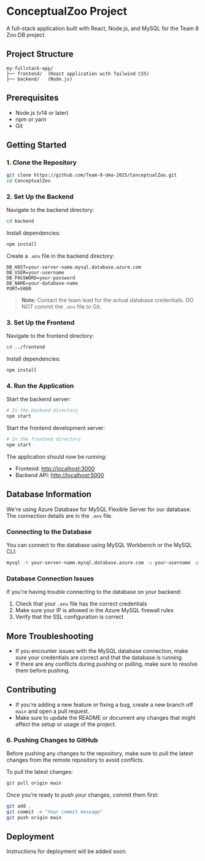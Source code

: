 # ConceptualZoo Project

A full-stack application built with React, Node.js, and MySQL for the Team 8 Zoo DB project.

## Project Structure

```
my-fullstack-app/
├── frontend/  (React application with Tailwind CSS)
├── backend/   (Node.js)
```

## Prerequisites

- Node.js (v14 or later)
- npm or yarn
- Git

## Getting Started

### 1. Clone the Repository

```bash
git clone https://github.com/Team-8-Uma-2025/ConceptualZoo.git
cd ConceptualZoo
```

### 2. Set Up the Backend

Navigate to the backend directory:

```bash
cd backend
```

Install dependencies:

```bash
npm install
```

Create a `.env` file in the backend directory:

```
DB_HOST=your-server-name.mysql.database.azure.com
DB_USER=your-username
DB_PASSWORD=your-password
DB_NAME=your-database-name
PORT=5000
```

> **Note**: Contact the team lead for the actual database credentials. DO NOT commit the `.env` file to Git.

### 3. Set Up the Frontend

Navigate to the frontend directory:

```bash
cd ../frontend
```

Install dependencies:

```bash
npm install
```

### 4. Run the Application

Start the backend server:

```bash
# In the backend directory
npm start
```

Start the frontend development server:

```bash
# In the frontend directory
npm start
```

The application should now be running:
- Frontend: [http://localhost:3000](http://localhost:3000)
- Backend API: [http://localhost:5000](http://localhost:5000)

## Database Information

We're using Azure Database for MySQL Flexible Server for our database. The connection details are in the `.env` file.

### Connecting to the Database

You can connect to the database using MySQL Workbench or the MySQL CLI:

```bash
mysql -h your-server-name.mysql.database.azure.com -u your-username -p
```

### Database Connection Issues

If you're having trouble connecting to the database on your backend:

1. Check that your `.env` file has the correct credentials
2. Make sure your IP is allowed in the Azure MySQL firewall rules
3. Verify that the SSL configuration is correct

## More Troubleshooting

- If you encounter issues with the MySQL database connection, make sure your credentials are correct and that the database is running.
- If there are any conflicts during pushing or pulling, make sure to resolve them before pushing.

## Contributing

- If you're adding a new feature or fixing a bug, create a new branch off `main` and open a pull request.
- Make sure to update the README or document any changes that might affect the setup or usage of the project.
### 6. Pushing Changes to GitHub

Before pushing any changes to the repository, make sure to pull the latest changes from the remote repository to avoid conflicts.

To pull the latest changes:

```bash
git pull origin main
```

Once you’re ready to push your changes, commit them first:

```bash
git add .
git commit -m "Your commit message"
git push origin main
```


## Deployment

Instructions for deployment will be added soon.
